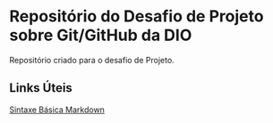 # Repositório do Desafio de Projeto sobre Git/GitHub da DIO
Repositório criado para o desafio de Projeto.

## Links Úteis
[Sintaxe Básica Markdown](https://www.markdownguide.org/basic-syntax)
